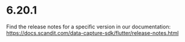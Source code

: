 
# 6.20.1

Find the release notes for a specific version in our documentation: https://docs.scandit.com/data-capture-sdk/flutter/release-notes.html
